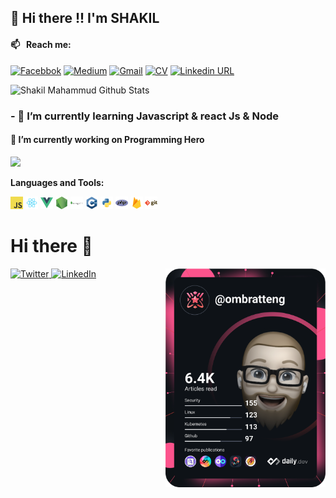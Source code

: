 <h2>👋  Hi there  !! I'm SHAKIL</h2>

#### 📫 &nbsp; Reach me:

[![Facebbok](https://img.shields.io/badge/social--badge?style=social&label=Facebook&logo=facebook)](https://web.facebook.com/shakilmahammudofficial0/)
[![Medium](https://img.shields.io/badge/social--badge?style=social&label=Medium&logo=medium)](https://medium.com/@shakil.mit.bd)
[![Gmail](https://img.shields.io/badge/social--badge?style=social&label=email&logo=gmail)](mailto:shakil.mit.bd@gmail.com)
[![CV](https://img.shields.io/badge/social--badge?style=social&label=DownLoadCV&logo=gmail)](https://drive.google.com/file/d/1PcdEQ-O7wEOJxK4QwGr1z4IiOraML-Qz/view?usp=sharing)
[![Linkedin URL](https://img.shields.io/badge/social--badge?style=social&label=linkedin&logo=linkedin)](https://www.linkedin.com/in/md-shakil-829802169/)

<img width="550px" alt="Shakil Mahammud Github Stats"  src="https://github-readme-stats.vercel.app/api?username=shakilmahammud&show_icons=true"/>
</br>
<h3>- 🌱 I’m currently learning  Javascript & react Js & Node</h3>
<h4> 🔭 I’m currently working on Programming Hero</h4>

<img src="https://raw.githubusercontent.com/shakilmahammud/shakilmahammud/master/Night-Coding.gif">



**Languages and Tools:**  

<code><img height="20" src="https://raw.githubusercontent.com/github/explore/80688e429a7d4ef2fca1e82350fe8e3517d3494d/topics/javascript/javascript.png"></code>
<code><img height="20" src="https://raw.githubusercontent.com/github/explore/80688e429a7d4ef2fca1e82350fe8e3517d3494d/topics/react/react.png"></code>
<code><img height="20" src="https://raw.githubusercontent.com/github/explore/80688e429a7d4ef2fca1e82350fe8e3517d3494d/topics/vue/vue.png"></code>
<code><img height="20" src="https://raw.githubusercontent.com/github/explore/80688e429a7d4ef2fca1e82350fe8e3517d3494d/topics/nodejs/nodejs.png"></code>
<code><img height="20" src="https://raw.githubusercontent.com/github/explore/80688e429a7d4ef2fca1e82350fe8e3517d3494d/topics/mongodb/mongodb.png"></code>
<code><img height="20" src="https://raw.githubusercontent.com/github/explore/80688e429a7d4ef2fca1e82350fe8e3517d3494d/topics/cpp/cpp.png"></code>
<code><img height="20" src="https://raw.githubusercontent.com/github/explore/80688e429a7d4ef2fca1e82350fe8e3517d3494d/topics/python/python.png"></code>
<code><img height="20" src="https://raw.githubusercontent.com/github/explore/80688e429a7d4ef2fca1e82350fe8e3517d3494d/topics/php/php.png"></code>
<code><img height="20" src="https://raw.githubusercontent.com/github/explore/80688e429a7d4ef2fca1e82350fe8e3517d3494d/topics/firebase/firebase.png"></code>
<code><img height="20" src="https://raw.githubusercontent.com/github/explore/80688e429a7d4ef2fca1e82350fe8e3517d3494d/topics/git/git.png"></code>


# Hi there 👋

<div align="left">
  <a href="https://twitter.com/omBratteng">
    <img
      src="https://img.shields.io/twitter/follow/omBratteng?label=Twitter&logo=twitter&style=flat-square&color=1da1f2&logoColor=ffffff"
      alt="Twitter"
    />
  </a>
  <a href="https://www.linkedin.com/in/ombratteng/">
    <img
      src="https://img.shields.io/static/v1?logo=linkedin&style=flat-square&color=0072b1&label=LinkedIn&message=%E2%98%86"
      alt="LinkedIn"
    />
  </a>

  <a href="https://api.daily.dev/get?r=shakil_" target="_blank">
    <img
      width="256"
      align="right"
      src="https://raw.githubusercontent.com/omBratteng/omBratteng/devcard/devcard.svg"
    />
  </a>
</div>


